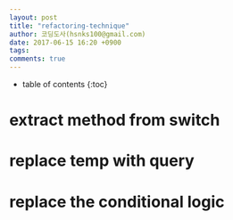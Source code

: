 ```yaml
---
layout: post
title: "refactoring-technique"
author: 코딩도사(hsnks100@gmail.com)
date: 2017-06-15 16:20 +0900
tags: 
comments: true
---
```

* table of contents
{:toc}

# extract method from switch

# replace temp with query

# replace the conditional logic









